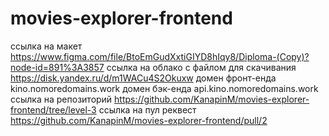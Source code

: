 # movies-explorer-frontend
ссылка на макет https://www.figma.com/file/BtoEmGudXxtiGIYD8hIqy8/Diploma-(Copy)?node-id=891%3A3857
ссылка на облако с файлом для скачивания https://disk.yandex.ru/d/m1WACu4S2Okuxw
домен фронт-енда kino.nomoredomains.work
домен бэк-енда api.kino.nomoredomains.work
ссылка на репозиторий https://github.com/KanapinM/movies-explorer-frontend/tree/level-3
ссылка на пул реквест https://github.com/KanapinM/movies-explorer-frontend/pull/2
